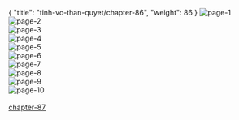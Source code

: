 { "title": "tinh-vo-than-quyet/chapter-86", "weight": 86 }
<img src="tinh-vo-than-quyet_0086_01-d4e49bdbc85527fee37979929d452388.webp" alt="page-1" origin="http://1.bp.blogspot.com/-p2Up5k1cVwQ/Wbpa_mI5U_I/AAAAAAAAfqc/d4rMguBXvi8uhtwTnQ54l-cd5MNKYWYFwCLcBGAs/s1600/1.jpg?imgmax=0"><br/>
<img src="tinh-vo-than-quyet_0086_02-41c41772d03e14b303d95b744c548588.webp" alt="page-2" origin="http://1.bp.blogspot.com/-O4USoebeaXI/Wbpa_7RLZOI/AAAAAAAAfqg/tDkneeT_vvET4aHgtiRr0gONldQVR1OSgCLcBGAs/s1600/2.jpg?imgmax=0"><br/>
<img src="tinh-vo-than-quyet_0086_03-537b74afc296a3656070e23f037492ca.webp" alt="page-3" origin="http://1.bp.blogspot.com/-LJ_ZImUoa58/WbpbAUF7xwI/AAAAAAAAfqk/MDmzSOnYANIdYMPMaQP4BEmeift8hF8FgCLcBGAs/s1600/3.jpg?imgmax=0"><br/>
<img src="tinh-vo-than-quyet_0086_04-8c55c303e812b259c8f01e169d8eedff.webp" alt="page-4" origin="http://1.bp.blogspot.com/-eoI9RFJkfMY/WbpbAzpAJUI/AAAAAAAAfqo/I8hVWm4raQ4iFDR2QF4MznSZ-MY_IBs_gCLcBGAs/s1600/4.jpg?imgmax=0"><br/>
<img src="tinh-vo-than-quyet_0086_05-f456e038df433981010c1c7cb17f9a79.webp" alt="page-5" origin="http://1.bp.blogspot.com/-ypDRf6DmnwI/WbpbBR-2mWI/AAAAAAAAfqs/VqOTVbi9ewEg5XFmiaEtx_ZbNlCTcDGIQCLcBGAs/s1600/5.jpg?imgmax=0"><br/>
<img src="tinh-vo-than-quyet_0086_06-efd59eca476c0ec3bd173e6e9059d46a.webp" alt="page-6" origin="http://1.bp.blogspot.com/-V4HvFl3P734/WbpbBXNariI/AAAAAAAAfqw/dEcgWSCHnCk8qsoMMsDa043_Gj6Jc7FJwCLcBGAs/s1600/6.jpg?imgmax=0"><br/>
<img src="tinh-vo-than-quyet_0086_07-b00985b14a66b01aa6f9becfa6b86d0a.webp" alt="page-7" origin="http://1.bp.blogspot.com/-PRVQUQv2h2Q/WbpbBozqJ5I/AAAAAAAAfq0/M0O4yfE9i3QrZ9LUjaIDjAYBc6wldmGFwCLcBGAs/s1600/7.jpg?imgmax=0"><br/>
<img src="tinh-vo-than-quyet_0086_08-fa547bfc5d81ade4522e62a596b7141a.webp" alt="page-8" origin="http://1.bp.blogspot.com/-cpqzVlRhpxg/WbpbCWGi7jI/AAAAAAAAfq4/bVv1AoafnUkNJ9-QNI5kNc3ZS34yT0vwQCLcBGAs/s1600/8.jpg?imgmax=0"><br/>
<img src="tinh-vo-than-quyet_0086_09-9188020f12f3e793903bf537328e103a.webp" alt="page-9" origin="http://1.bp.blogspot.com/-HOVANhsiwMg/WbpbCnGr2cI/AAAAAAAAfq8/CXEFShfU6-ckXhxqr8MhnRfSGSJYPC_HACLcBGAs/s1600/9.jpg?imgmax=0"><br/>
<img src="tinh-vo-than-quyet_0086_10-34b46ec85f2be8cf08c77cdc52c8c71c.webp" alt="page-10" origin="http://1.bp.blogspot.com/-wYxgLwcxbOk/Wbpa_p8ZL6I/AAAAAAAAfqY/6fbpFkaoTq4ILhH5YvOZE_dBZNPWngM5ACLcBGAs/s1600/10.jpg?imgmax=0"><br/>
<br/><a class="nextchap" href="/tinh-vo-than-quyet/chapter-87">chapter-87</a>
